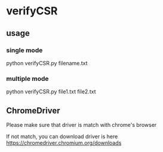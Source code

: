 # verifyCSR

## usage
### single mode
  python verifyCSR.py filename.txt
### multiple mode
  python verifyCSR.py file1.txt file2.txt

## ChromeDriver
  Please make sure that driver is match with chrome's browser
  
  If not match, you can download driver is here https://chromedriver.chromium.org/downloads
